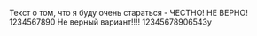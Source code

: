 Текст о том, что я буду очень стараться - ЧЕСТНО!
НЕ ВЕРНО!
1234567890
Не верный вариант!!!!
12345678906543y
